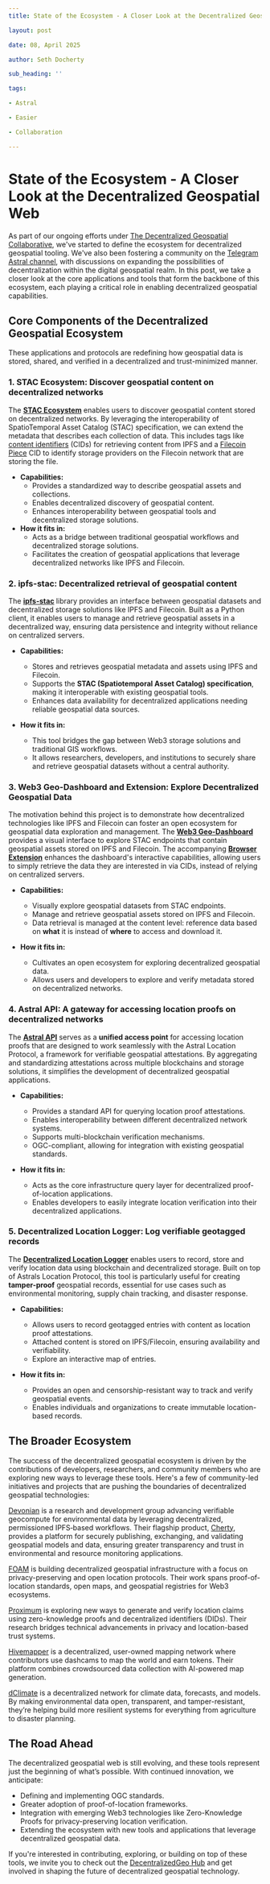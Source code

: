 ```yaml
---
title: State of the Ecosystem - A Closer Look at the Decentralized Geospatial Web

layout: post

date: 08, April 2025

author: Seth Docherty

sub_heading: ''

tags:

- Astral

- Easier

- Collaboration

---
```


# State of the Ecosystem - A Closer Look at the Decentralized Geospatial Web

As part of our ongoing efforts under [The Decentralized Geospatial Collaborative](https://decentralizedgeo.org/), we've started to define the ecosystem for decentralized geospatial tooling.  We've also been fostering a community on the [Telegram Astral channel](https://t.me/+UkTOSXnDcDM5ZTBk), with discussions on expanding the possibilities of decentralization within the digital geospatial realm. In this post, we take a closer look at the core applications and tools that form the backbone of this ecosystem, each playing a critical role in enabling decentralized geospatial capabilities.

## Core Components of the Decentralized Geospatial Ecosystem

These applications and protocols are redefining how geospatial data is stored, shared, and verified in a decentralized and trust-minimized manner.

### 1. STAC Ecosystem: Discover geospatial content on decentralized networks

The **[STAC Ecosystem](https://stacspec.org/en)** enables users to discover geospatial content stored on decentralized networks. By leveraging the interoperability of SpatioTemporal Asset Catalog (STAC) specification, we can extend the metadata that describes each collection of data.  This includes tags like [content identifiers](https://docs.ipfs.tech/concepts/content-addressing/) (CIDs) for retrieving content from IPFS and a [Filecoin Piece](https://spec.filecoin.io/systems/filecoin_files/piece/) CID to identify storage providers on the Filecoin network that are storing the file.

- **Capabilities:**
  - Provides a standardized way to describe geospatial assets and collections.
  - Enables decentralized discovery of geospatial content.
  - Enhances interoperability between geospatial tools and decentralized storage solutions.
- **How it fits in:**
  - Acts as a bridge between traditional geospatial workflows and decentralized storage solutions.
  - Facilitates the creation of geospatial applications that leverage decentralized networks like IPFS and Filecoin.

### 2. ipfs-stac: Decentralized retrieval of geospatial content

The **[ipfs-stac](https://github.com/DecentralizedGeo/ipfs-stac)** library provides an interface between geospatial datasets and decentralized storage solutions like IPFS and Filecoin. Built as a Python client, it enables users to manage and retrieve geospatial assets in a decentralized way, ensuring data persistence and integrity without reliance on centralized servers.

- **Capabilities:**
  - Stores and retrieves geospatial metadata and assets using IPFS and Filecoin.
  - Supports the **STAC (Spatiotemporal Asset Catalog) specification**, making it interoperable with existing geospatial tools.
  - Enhances data availability for decentralized applications needing reliable geospatial data sources.

- **How it fits in:**
  - This tool bridges the gap between Web3 storage solutions and traditional GIS workflows.
  - It allows researchers, developers, and institutions to securely share and retrieve geospatial datasets without a central authority.

### 3. Web3 Geo-Dashboard and Extension: Explore Decentralized Geospatial Data

The motivation behind this project is to demonstrate how decentralized technologies like IPFS and Filecoin can foster an open ecosystem for geospatial data exploration and management. The **[Web3 Geo-Dashboard](https://github.com/DecentralizedGeo/web3-geo-dashboard)** provides a visual interface to explore STAC endpoints that contain geospatial assets stored on IPFS and Filecoin. The accompanying **[Browser Extension](https://github.com/DecentralizedGeo/web3-geo-extension)** enhances the dashboard's interactive capabilities, allowing users to simply retrieve the data they are interested in via CIDs, instead of relying on centralized servers.

- **Capabilities:**
  - Visually explore geospatial datasets from STAC endpoints.
  - Manage and retrieve geospatial assets stored on IPFS and Filecoin.
  - Data retrieval is managed at the content level: reference data based on **what** it is instead of **where** to access and download it.

- **How it fits in:**
  - Cultivates an open ecosystem for exploring decentralized geospatial data.
  - Allows users and developers to explore and verify metadata stored on decentralized networks.

### 4. Astral API: A gateway for accessing location proofs on decentralized networks

The **[Astral API](https://github.com/DecentralizedGeo/astral-api)** serves as a **unified access point** for accessing location proofs that are designed to work seamlessly with the Astral Location Protocol, a framework for verifiable geospatial attestations. By aggregating and standardizing attestations across multiple blockchains and storage solutions, it simplifies the development of decentralized geospatial applications.

- **Capabilities:**
  - Provides a standard API for querying location proof attestations.
  - Enables interoperability between different decentralized network systems.
  - Supports multi-blockchain verification mechanisms.
  - OGC-compliant, allowing for integration with existing geospatial standards.

- **How it fits in:**
  - Acts as the core infrastructure query layer for decentralized proof-of-location applications.
  - Enables developers to easily integrate location verification into their decentralized applications.

### 5. Decentralized Location Logger: Log verifiable geotagged records

The **[Decentralized Location Logger](https://github.com/DecentralizedGeo/astral-logbook)** enables users to record, store and verify location data using blockchain and decentralized storage. Built on top of Astrals Location Protocol, this tool is particularly useful for creating **tamper-proof** geospatial records, essential for use cases such as environmental monitoring, supply chain tracking, and disaster response.

- **Capabilities:**
  - Allows users to record geotagged entries with content as location proof attestations.
  - Attached content is stored on IPFS/Filecoin, ensuring availability and verifiability.
  - Explore an interactive map of entries.

- **How it fits in:**
  - Provides an open and censorship-resistant way to track and verify geospatial events.
  - Enables individuals and organizations to create immutable location-based records.

## The Broader Ecosystem

The success of the decentralized geospatial ecosystem is driven by the contributions of developers, researchers, and community members who are exploring new ways to leverage these tools. Here's a few of community-led initiatives and projects that are pushing the boundaries of decentralized geospatial technologies:

[Devonian](https://www.linkedin.com/company/devonian) is a research and development group advancing verifiable geocompute for environmental data by leveraging decentralized, permissioned IPFS‐based workflows. Their flagship product, [Cherty](https://home.cherty.io/), provides a platform for securely publishing, exchanging, and validating geospatial models and data, ensuring greater transparency and trust in environmental and resource monitoring applications.

[FOAM](https://www.foam.space/) is building decentralized geospatial infrastructure with a focus on privacy-preserving and open location protocols. Their work spans proof-of-location standards, open maps, and geospatial registries for Web3 ecosystems.

[Proximum](https://www.proximum.xyz/) is exploring new ways to generate and verify location claims using zero-knowledge proofs and decentralized identifiers (DIDs). Their research bridges technical advancements in privacy and location-based trust systems.

[Hivemapper](https://docs.hivemapper.com/) is a decentralized, user-owned mapping network where contributors use dashcams to map the world and earn tokens. Their platform combines crowdsourced data collection with AI-powered map generation.

[dClimate](https://www.dclimate.net/) is a decentralized network for climate data, forecasts, and models. By making environmental data open, transparent, and tamper-resistant, they’re helping build more resilient systems for everything from agriculture to disaster planning.

## The Road Ahead

The decentralized geospatial web is still evolving, and these tools represent just the beginning of what’s possible. With continued innovation, we anticipate:

- Defining and implementing OGC standards.
- Greater adoption of proof-of-location frameworks.
- Integration with emerging Web3 technologies like Zero-Knowledge Proofs for privacy-preserving location verification.
- Extending the ecosystem with new tools and applications that leverage decentralized geospatial data.

If you're interested in contributing, exploring, or building on top of these tools, we invite you to check out the [DecentralizedGeo Hub](https://decentralizedgeo.github.io/DecentralizedGeo-hub/) and get involved in shaping the future of decentralized geospatial technology.
